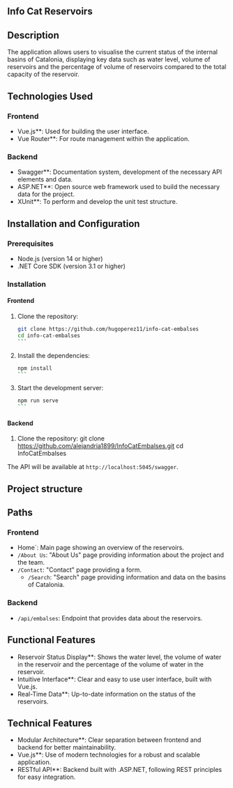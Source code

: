 ## Info Cat Reservoirs

## Description
The application allows users to visualise the current status of the internal basins of Catalonia, displaying key data such as water level, volume of reservoirs 
and the percentage of volume of reservoirs compared to the total capacity of the reservoir.

## Technologies Used

### Frontend
- Vue.js**: Used for building the user interface.
- Vue Router**: For route management within the application.

### Backend
- Swagger**: Documentation system, development of the necessary API elements and data.
- ASP.NET**: Open source web framework used to build the necessary data for the project.
- XUnit**: To perform and develop the unit test structure. 

 
## Installation and Configuration

### Prerequisites
- Node.js (version 14 or higher)
- .NET Core SDK (version 3.1 or higher)

### Installation

#### Frontend
1. Clone the repository:
    ````bash
    git clone https://github.com/hugoperez11/info-cat-embalses
    cd info-cat-embalses
    ```

2. Install the dependencies:
    ````bash
    npm install
    ```

3. Start the development server:
    ````bash
    npm run serve
    ```

#### Backend
1. Clone the repository:
    git clone https://github.com/alejandria1899/InfoCatEmbalses.git
    cd InfoCatEmbalses
   
The API will be available at `http://localhost:5045/swagger`.


## Project structure

## Paths

### Frontend

- Home`: Main page showing an overview of the reservoirs.
- `/About Us`: "About Us" page providing information about the project and the team.
- `/Contact`: "Contact" page providing a form.
  - `/Search`: "Search" page providing information and data on the basins of Catalonia.

### Backend

- `/api/embalses`: Endpoint that provides data about the reservoirs.


## Functional Features

- Reservoir Status Display**: Shows the water level, the volume of water in the reservoir and the percentage of the volume of water in the reservoir.
- Intuitive Interface**: Clear and easy to use user interface, built with Vue.js.
- Real-Time Data**: Up-to-date information on the status of the reservoirs.

## Technical Features

- Modular Architecture**: Clear separation between frontend and backend for better maintainability.
- Vue.js**: Use of modern technologies for a robust and scalable application.
- RESTful API**: Backend built with .ASP.NET, following REST principles for easy integration.
